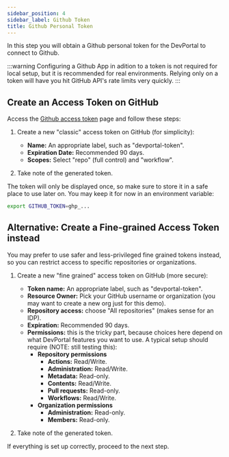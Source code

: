 ```yaml
---
sidebar_position: 4
sidebar_label: Github Token
title: Github Personal Token
---
```


In this step you will obtain a Github personal token for the DevPortal to connect to Github.

:::warning
Configuring a Github App in adition to a token is not required for local setup, but it is recommended for real environments. Relying only on a token will have you hit GitHub API's rate limits very quickly.
:::

## Create an Access Token on GitHub

Access the [Github access token](https://github.com/settings/tokens) page and follow these steps:

1. Create a new "classic" access token on GitHub (for simplicity):

    - **Name:** An appropriate label, such as "devportal-token".
    - **Expiration Date:** Recommended 90 days.
    - **Scopes:** Select "repo" (full control) and "workflow".

2. Take note of the generated token.

The token will only be displayed once, so make sure to store it in a safe place to use later on. You may keep it for now in an environment variable:

```bash
export GITHUB_TOKEN=ghp_...
```

## Alternative: Create a Fine-grained Access Token instead

You may prefer to use safer and less-privileged fine grained tokens instead, so you can restrict access to specific repositories or organizations.

1. Create a new "fine grained" access token on GitHub (more secure):

    - **Token name:** An appropriate label, such as "devportal-token".
    - **Resource Owner:** Pick your GitHub username or organization (you may want to create a new org just for this demo).
    - **Repository access:** choose "All repositories" (makes sense for an IDP).
    - **Expiration:** Recommended 90 days.
    - **Permissions:** this is the tricky part, because choices here depend on what DevPortal features you want to use. A typical setup should require (NOTE: still testing this):
      - **Repository permissions**
        - **Actions:** Read/Write.
        - **Administration:** Read/Write.
        - **Metadata:** Read-only.
        - **Contents:** Read/Write.
        - **Pull requests:** Read-only.
        - **Workflows:** Read/Write.
      - **Organization permissions**
        - **Administration:** Read-only.
        - **Members:** Read-only.

2. Take note of the generated token.

If everything is set up correctly, proceed to the next step.
